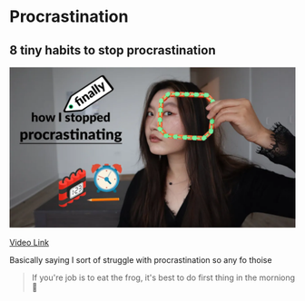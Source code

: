 # Procrastination

## 8 tiny habits to stop procrastination


![8tinyhabits ](./res/8tinyhabits.webp)

[Video Link](https://www.youtube.com/watch?v=dq_WCdTlPtU)

Basically saying I sort of struggle with procrastination so any fo thoise


> If you're job is to eat the frog,
>  it's best to do first thing in the morniong 🌄
>

